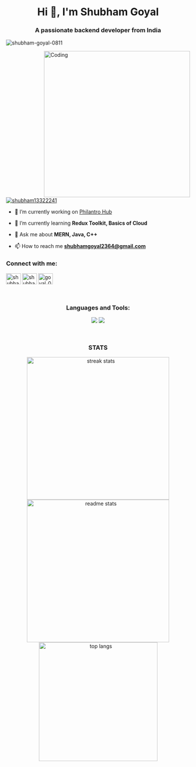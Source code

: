 
<h1 align="center">Hi 👋, I'm Shubham Goyal</h1>
<h3 align="center">A passionate backend developer from India</h3>

<p align="left"> <img src="https://komarev.com/ghpvc/?username=shubham-goyal-0811&label=Profile%20views&color=0e75b6&style=flat" alt="shubham-goyal-0811" /> </p>

<p align="left"> <img align="right" alt="Coding" width="400" src="https://i.pinimg.com/originals/cd/59/d6/cd59d626dc86397fe45080e6e9c7027d.gif" /></p>
<p align="left"> <a href="https://twitter.com/shubham13322241" target="blank"><img src="https://img.shields.io/twitter/follow/shubham13322241?logo=twitter&style=for-the-badge" alt="shubham13322241" /></a> </p>

- 🔭 I’m currently working on [Philantro Hub](https://github.com/shubham-goyal-0811/PhilantroHub)

- 🌱 I’m currently learning **Redux Toolkit, Basics of Cloud**

- 💬 Ask me about **MERN, Java, C++**

- 📫 How to reach me **shubhamgoyal2364@gmail.com**

<h3 align="left">Connect with me:</h3>
<p align="left">
<a href="https://twitter.com/shubham13322241" target="blank"><img align="center" src="https://raw.githubusercontent.com/rahuldkjain/github-profile-readme-generator/master/src/images/icons/Social/twitter.svg" alt="shubham13322241" height="30" width="40" /></a>
<a href="https://linkedin.com/in/shubhamgoyal0811" target="blank"><img align="center" src="https://raw.githubusercontent.com/rahuldkjain/github-profile-readme-generator/master/src/images/icons/Social/linked-in-alt.svg" alt="shubhamgoyal0811" height="30" width="40" /></a>
<a href="https://www.leetcode.com/goyal_0811" target="blank"><img align="center" src="https://raw.githubusercontent.com/rahuldkjain/github-profile-readme-generator/master/src/images/icons/Social/leet-code.svg" alt="goyal_0811" height="30" width="40" /></a>
</p>
<br>
<h3 align="center">Languages and Tools:</h3>
<p align="center"> <img src="https://skillicons.dev/icons?i=java,cpp,react,bootstrap,vite,html,css,vscode,github,figma,tailwind,git" />
  <img src="https://skillicons.dev/icons?i=nodejs,c,python,javascript,express,mongodb,mysql,linux" /><br>
</p>
<br>
<h3 align = center> STATS </h3>
<div align=center>
  <img width=390 src="https://streak-stats.demolab.com?user=shubham-goyal-0811&theme=react&border_radius=10" alt="streak stats"/>
  <img width=390 src="https://github-readme-stats.vercel.app/api?username=shubham-goyal-0811&show_icons=true&theme=react&rank_icon=github&border_radius=10" alt="readme stats" />
  <br/>
  
  <img width=325 align="center" src="https://github-readme-stats.vercel.app/api/top-langs?username=shubham-goyal-0811&show_icons=true&locale=en&layout=compact&theme=react&border_radius=10&size_weight=0.5&count_weight=0.5&exclude_repo=github-readme-stats" alt="top langs" />
</div>

